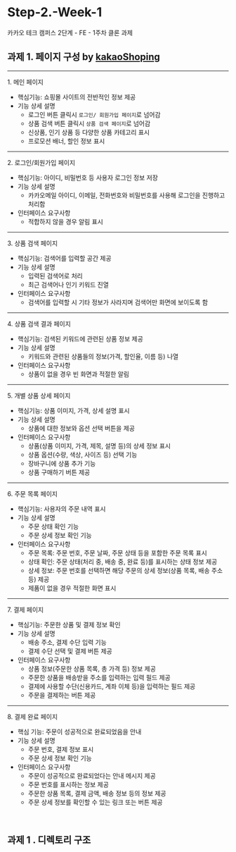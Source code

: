 # Step-2.-Week-1
카카오 테크 캠퍼스 2단계 - FE - 1주차 클론 과제
</br>

## 과제 1. 페이지 구성 by [kakaoShoping](https://store.kakao.com)
---
<div>1. 메인 페이지</div>

- 핵심기능: 쇼핑몰 사이트의 전반적인 정보 제공
- 기능 상세 설명
  - 로그인 버튼 클릭시 `로그인/ 회원가입 페이지`로 넘어감
  - 상품 검색 버튼 클릭시 `상품 검색 페이지`로 넘어감
  - 신상품, 인기 상품 등 다양한 상품 카테고리 표시
  - 프로모션 배너, 할인 정보 표시
---
<div>2. 로그인/회원가입 페이지</div>

- 핵심기능: 아이디, 비밀번호 등 사용자 로그인 정보 저장
- 기능 상세 설명
    - 카카오메일 아이디, 이메일, 전화번호와 비밀번호를 사용해 로그인을 진행하고 처리함
- 인터페이스 요구사항
    - 적합하지 않을 경우 알림 표시
---
<div>3. 상품 검색 페이지</div>

- 핵심기능: 검색어를 입력할 공간 제공
- 기능 상세 설명
    - 입력된 검색어로 처리
    - 최근 검색어나 인기 키워드 진열
- 인터페이스 요구사항
    - 검색어를 입력할 시 기타 정보가 사라지며 검색어만 화면에 보이도록 함
---
<div>4. 상품 검색 결과 페이지</div>

- 핵심기능: 검색된 키워드에 관련된 상품 정보 제공
- 기능 상세 설명
    - 키워드와 관련된 상품들의 정보(가격, 할인율, 이름 등) 나열
- 인터페이스 요구사항
    - 상품이 없을 경우 빈 화면과 적절한 알림
---
<div>5. 개별 상품 상세 페이지</div>

- 핵심기능: 상품 이미지, 가격, 상세 설명 표시
- 기능 상세 설명
    - 상품에 대한 정보와 옵션 선택 버튼을 제공
- 인터페이스 요구사항
    - 상품(상품 이미지, 가격, 제목, 설명 등)의 상세 정보 표시
    - 상품 옵션(수량, 색상, 사이즈 등) 선택 기능
    - 장바구니에 상품 추가 기능
    - 상품 구매하기 버튼 제공
---
<div>6. 주문 목록 페이지</div>

- 핵심기능: 사용자의 주문 내역 표시
- 기능 상세 설명
    - 주문 상태 확인 기능
    - 주문 상세 정보 확인 기능
- 인터페이스 요구사항
    - 주문 목록: 주문 번호, 주문 날짜, 주문 상태 등을 포함한 주문 목록 표시
    - 상태 확인: 주문 상태(처리 중, 배송 중, 완료 등)를 표시하는 상태 정보 제공
    - 상세 정보: 주문 번호를 선택하면 해당 주문의 상세 정보(상품 목록, 배송 주소 등) 제공
    - 제품이 없을 경우 적절한 화면 표시
---
<div>7. 결제 페이지</div>

- 핵심기능: 주문한 상품 및 결제 정보 확인
- 기능 상세 설명
    - 배송 주소, 결제 수단 입력 기능
    - 결제 수단 선택 및 결제 버튼 제공
- 인터페이스 요구사항
    - 상품 정보(주문한 상품 목록,  총 가격 등) 정보 제공
    - 주문한 상품을 배송받을 주소를 입력하는 입력 필드 제공
    - 결제에 사용할 수단(신용카드, 계좌 이체 등)을 입력하는 필드 제공
    - 주문을 결제하는 버튼 제공
---
<div>8. 결제 완료 페이지</div>

- 핵심 기능: 주문이 성공적으로 완료되었음을 안내
- 기능 상세 설명
    - 주문 번호, 결제 정보 표시
    - 주문 상세 정보 확인 기능
- 인터페이스 요구사항
    - 주문이 성공적으로 완료되었다는 안내 메시지 제공
    - 주문 번호를 표시하는 정보 제공
    - 주문한 상품 목록, 결제 금액, 배송 정보 등의 정보 제공
    - 주문 상세 정보를 확인할 수 있는 링크 또는 버튼 제공

</br>

## 과제 1 . 디렉토리 구조
```

```


